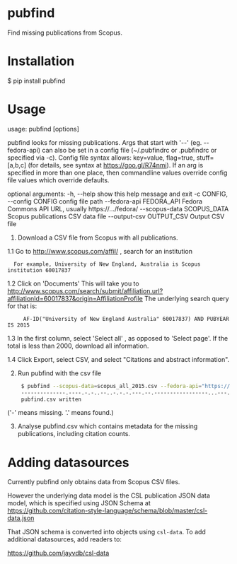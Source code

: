 # pubfind
Find missing publications from Scopus.

# Installation

   $ pip install pubfind

# Usage

  usage: pubfind [options]
  
  pubfind looks for missing publications. Args that start with '--' (eg.
  --fedora-api) can also be set in a config file (~/.pubfindrc or .pubfindrc or
  specified via -c). Config file syntax allows: key=value, flag=true,
  stuff=[a,b,c] (for details, see syntax at https://goo.gl/R74nmi). If an arg is
  specified in more than one place, then commandline values override config file
  values which override defaults.
  
  optional arguments:
    -h, --help            show this help message and exit
    -c CONFIG, --config CONFIG
                          config file path
    --fedora-api FEDORA_API
                          Fedora Commons API URL, usually https://.../fedora/
    --scopus-data SCOPUS_DATA
                          Scopus publications CSV data file
    --output-csv OUTPUT_CSV
                          Output CSV file

1. Download a CSV file from Scopus with all publications.

  1.1 Go to http://www.scopus.com/affil/ , search for an institution

      For example, University of New England, Australia is Scopus institution 60017837
  
  1.2 Click on 'Documents'
  This will take you to http://www.scopus.com/search/submit/affiliation.url?affiliationId=60017837&origin=AffiliationProfile
  The underlying search query for that is:
  
         AF-ID("University of New England Australia" 60017837) AND PUBYEAR IS 2015
  
  1.3 In the first column, select 'Select all' , as opposed to 'Select page'.
  If the total is less than 2000, download all information.
  
  1.4 Click Export, select CSV, and select "Citations and abstract information".

2. Run pubfind with the csv file

   ```sh
    $ pubfind --scopus-data=scopus_all_2015.csv --fedora-api="https://e-publications.une.edu.au/fedora"
    --------------.----.-.-..--..-.-.-.---.--.-----------------...---.--.--..------.-.-.---...-----------...-..-.--....----.---.-..---.--...-----.----.-.------.--.-..---..--.-----------------....----..-..-.--.-..---.---..--.--....-.-.-.----...--......-----.-..-..-...--..---..--...-.----...-..--.-.--..----..--.-.-.----..-.----..----.--...-..--.-.--...---..-....-..-----.-.-----.--.----.....----.--....-------.-.----.-.--.-..---.---..--..-....-..----...-..-..-..--..-.---.-..---.---.----.----.-...-.--...-...-.--.-..-.--..-.--..-----..--.-.....---.-..-----..--.--.-.....-..-.-..-----...--.-------.---..----.-.-....-.-.--.---.-....--.--.----.-.-..-.---....---.-.....--.-..-.----..------.-!
    pubfind.csv written
   ```

  ('-' means missing.  '.' means found.)

3. Analyse pubfind.csv which contains metadata for the missing publications, including citation counts.


# Adding datasources

Currently pubfind only obtains data from Scopus CSV files.

However the underlying data model is the CSL publication JSON data model,
which is specified using JSON Schema at https://github.com/citation-style-language/schema/blob/master/csl-data.json

That JSON schema is converted into objects using `csl-data`.
To add additional datasources, add readers to:

  https://github.com/jayvdb/csl-data
